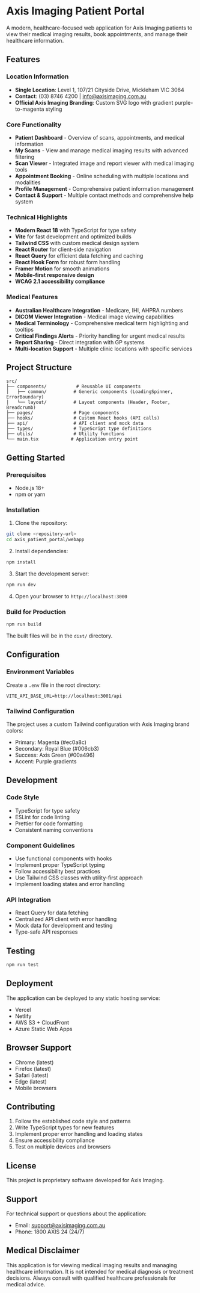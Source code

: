 # Axis Imaging Patient Portal

A modern, healthcare-focused web application for Axis Imaging patients to view their medical imaging results, book appointments, and manage their healthcare information.

## Features

### Location Information
- **Single Location**: Level 1, 107/21 Cityside Drive, Mickleham VIC 3064
- **Contact**: (03) 8746 4200 | info@axisimaging.com.au
- **Official Axis Imaging Branding**: Custom SVG logo with gradient purple-to-magenta styling

### Core Functionality
- **Patient Dashboard** - Overview of scans, appointments, and medical information
- **My Scans** - View and manage medical imaging results with advanced filtering
- **Scan Viewer** - Integrated image and report viewer with medical imaging tools
- **Appointment Booking** - Online scheduling with multiple locations and modalities
- **Profile Management** - Comprehensive patient information management
- **Contact & Support** - Multiple contact methods and comprehensive help system

### Technical Highlights
- **Modern React 18** with TypeScript for type safety
- **Vite** for fast development and optimized builds
- **Tailwind CSS** with custom medical design system
- **React Router** for client-side navigation
- **React Query** for efficient data fetching and caching
- **React Hook Form** for robust form handling
- **Framer Motion** for smooth animations
- **Mobile-first responsive design**
- **WCAG 2.1 accessibility compliance**

### Medical Features
- **Australian Healthcare Integration** - Medicare, IHI, AHPRA numbers
- **DICOM Viewer Integration** - Medical image viewing capabilities
- **Medical Terminology** - Comprehensive medical term highlighting and tooltips
- **Critical Findings Alerts** - Priority handling for urgent medical results
- **Report Sharing** - Direct integration with GP systems
- **Multi-location Support** - Multiple clinic locations with specific services

## Project Structure

```
src/
├── components/           # Reusable UI components
│   ├── common/          # Generic components (LoadingSpinner, ErrorBoundary)
│   └── layout/          # Layout components (Header, Footer, Breadcrumb)
├── pages/               # Page components
├── hooks/               # Custom React hooks (API calls)
├── api/                 # API client and mock data
├── types/               # TypeScript type definitions
├── utils/               # Utility functions
└── main.tsx            # Application entry point
```

## Getting Started

### Prerequisites
- Node.js 18+ 
- npm or yarn

### Installation

1. Clone the repository:
```bash
git clone <repository-url>
cd axis_patient_portal/webapp
```

2. Install dependencies:
```bash
npm install
```

3. Start the development server:
```bash
npm run dev
```

4. Open your browser to `http://localhost:3000`

### Build for Production

```bash
npm run build
```

The built files will be in the `dist/` directory.

## Configuration

### Environment Variables
Create a `.env` file in the root directory:

```env
VITE_API_BASE_URL=http://localhost:3001/api
```

### Tailwind Configuration
The project uses a custom Tailwind configuration with Axis Imaging brand colors:
- Primary: Magenta (#ec0a8c)
- Secondary: Royal Blue (#006cb3) 
- Success: Axis Green (#00a496)
- Accent: Purple gradients

## Development

### Code Style
- TypeScript for type safety
- ESLint for code linting
- Prettier for code formatting
- Consistent naming conventions

### Component Guidelines
- Use functional components with hooks
- Implement proper TypeScript typing
- Follow accessibility best practices
- Use Tailwind CSS classes with utility-first approach
- Implement loading states and error handling

### API Integration
- React Query for data fetching
- Centralized API client with error handling
- Mock data for development and testing
- Type-safe API responses

## Testing

```bash
npm run test
```

## Deployment

The application can be deployed to any static hosting service:
- Vercel
- Netlify
- AWS S3 + CloudFront
- Azure Static Web Apps

## Browser Support

- Chrome (latest)
- Firefox (latest)
- Safari (latest)
- Edge (latest)
- Mobile browsers

## Contributing

1. Follow the established code style and patterns
2. Write TypeScript types for new features
3. Implement proper error handling and loading states
4. Ensure accessibility compliance
5. Test on multiple devices and browsers

## License

This project is proprietary software developed for Axis Imaging.

## Support

For technical support or questions about the application:
- Email: support@axisimaging.com.au
- Phone: 1800 AXIS 24 (24/7)

## Medical Disclaimer

This application is for viewing medical imaging results and managing healthcare information. It is not intended for medical diagnosis or treatment decisions. Always consult with qualified healthcare professionals for medical advice.
